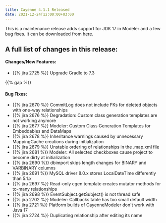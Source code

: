 ```yaml
---
title: Cayenne 4.1.1 Released
date: 2021-12-24T12:00:00+03:00
--- 
```

This is a maintenance release adds support for JDK 17 in Modeler and a few bug fixes.
It can be downloaded from [here](/download.html).

<div class="pb-3"><!-- gap 3rem --></div>
<h2 class="text-center">A full list of changes in this release:</h2>
<div class="pb-2"><!-- gap 2rem --></div>

#### Changes/New Features:

* {{% jira 2725 %}} Upgrade Gradle to 7.3

{{% gap %}}

#### Bug Fixes:

* {{% jira 2670 %}} CommitLog does not include FKs for deleted objects with one-way relationships
* {{% jira 2676 %}} Degradation: Custom class generation templates are not working anymore
* {{% jira 2677 %}} Modeler: Custom Class Generation Templates for Embeddables and DataMaps
* {{% jira 2678 %}} Inheritance warnings caused by unnecessary MappingCache creations during initialization
* {{% jira 2679 %}} Unstable ordering of relationships in the .map.xml file
* {{% jira 2681 %}} Modeler: All selected checkboxes cause project to become dirty at initialization
* {{% jira 2690 %}} dbimport skips length changes for BINARY and VARBINARY columns
* {{% jira 2691 %}} MySQL driver 8.0.x stores LocalDateTime differently than 5.1.x
* {{% jira 2697 %}} Read-only cgen template creates mutator methods for to-many relationships
* {{% jira 2698 %}} EventSubject.getSubject() is not thread safe
* {{% jira 2702 %}} Modeler: Callbacks table has too small default width
* {{% jira 2721 %}} Platform builds of CayenneModeler don't work with Java 17
* {{% jira 2724 %}} Duplicating relationship after editing its name

